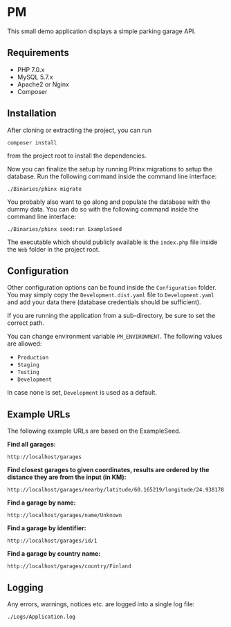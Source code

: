 # PM
This small demo application displays a simple parking garage API.

## Requirements
* PHP 7.0.x
* MySQL 5.7.x
* Apache2 or Nginx
* Composer

## Installation
After cloning or extracting the project, you can run 
```
composer install
``` 
from the project root to install the 
dependencies.

Now you can finalize the setup by running Phinx migrations to setup the database. Run the following command inside the 
command line interface: 
```
./Binaries/phinx migrate
```

You probably also want to go along and populate the database with the dummy data. You can do so with the following 
command inside the command line interface: 
```
./Binaries/phinx seed:run ExampleSeed
```

The executable which should publicly available is the `index.php` file inside the `Web` folder in the project root.

## Configuration
Other configuration options can be found inside the `Configuration` folder. You may simply copy the 
`Development.dist.yaml` file to `Development.yaml` and add your data there (database credentials should be sufficient).

If you are running the application from a sub-directory, be sure to set the correct path.

You can change environment variable `PM_ENVIRONMENT`. The following values are allowed:
* `Production`
* `Staging`
* `Testing`
* `Development`

In case none is set, `Development` is used as a default.

## Example URLs
The following example URLs are based on the ExampleSeed.

__Find all garages:__
```
http://localhost/garages
```

__Find closest garages to given coordinates, results are ordered by the distance they are from the input (in KM):__
```
http://localhost/garages/nearby/latitude/60.165219/longitude/24.938178
```

__Find a garage by name:__
```
http://localhost/garages/name/Unknown
```

__Find a garage by identifier:__
```
http://localhost/garages/id/1
```

__Find a garage by country name:__
```
http://localhost/garages/country/Finland
```

## Logging
Any errors, warnings, notices etc. are logged into a single log file:
```
./Logs/Application.log
```